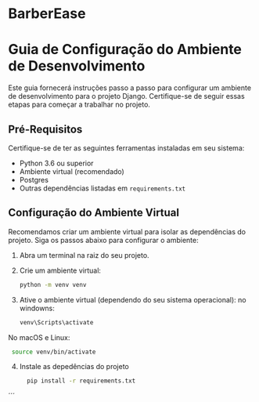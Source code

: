 # BarberEase

# Guia de Configuração do Ambiente de Desenvolvimento

Este guia fornecerá instruções passo a passo para configurar um ambiente de desenvolvimento para o projeto Django. Certifique-se de seguir essas etapas para começar a trabalhar no projeto.

## Pré-Requisitos

Certifique-se de ter as seguintes ferramentas instaladas em seu sistema:

- Python 3.6 ou superior
- Ambiente virtual (recomendado)
- Postgres 
- Outras dependências listadas em `requirements.txt`

## Configuração do Ambiente Virtual

Recomendamos criar um ambiente virtual para isolar as dependências do projeto. Siga os passos abaixo para configurar o ambiente:

1. Abra um terminal na raiz do seu projeto.
2. Crie um ambiente virtual:

   ```bash
   python -m venv venv
   
3. Ative o ambiente virtual (dependendo do seu sistema operacional):
   no windowns:
   ```bash
   venv\Scripts\activate

  No macOS e Linux:
   ```bash
    source venv/bin/activate
  ```
4. Instale as depedências do projeto
   ```bash
     pip install -r requirements.txt
  ´´´
  




